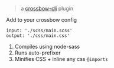> a [crossbow-cli](https://github.com/Crossbow-js/crossbow-cli) plugin

Add to your crossbow config

```
input: './scss/main.scss'
output: './css/main.css'
```

1. Compiles using node-sass
2. Runs auto-prefixer
3. Minifies CSS + inline any css `@imports`